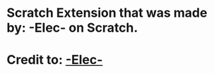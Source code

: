 # Scratch Extension that was made by: -Elec- on Scratch.
# Credit to: <a href="https://scratch.mit.edu/discuss/topic/236077/">-Elec-</a>
